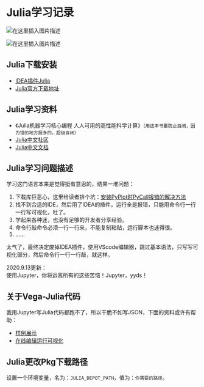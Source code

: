 # Julia学习记录

![在这里插入图片描述](https://github.com/ChenYikunReal/julia_training/blob/master/images/julia-language.jpg?x-oss-process=image/watermark,type_ZmFuZ3poZW5naGVpdGk,shadow_10,text_aHR0cHM6Ly9ibG9nLmNzZG4ubmV0L3dlaXhpbl80Mzg5NjMxOA==,size_16,color_FFFFFF,t_70)


![在这里插入图片描述](https://github.com/ChenYikunReal/julia_training/blob/master/images/julia-math.jpg?x-oss-process=image/watermark,type_ZmFuZ3poZW5naGVpdGk,shadow_10,text_aHR0cHM6Ly9ibG9nLmNzZG4ubmV0L3dlaXhpbl80Mzg5NjMxOA==,size_16,color_FFFFFF,t_70)


## Julia下载安装
- [IDEA插件Julia](https://plugins.jetbrains.com/plugin/10413-julia)
- [Julia官方下载地址](https://julialang.org/downloads/)

## Julia学习资料
- 《Julia机器学习核心编程 人人可用的高性能科学计算》`（用这本书要防止自闭，因为错的地方挺多的，超级自闭）`
- [Julia中文社区](https://discourse.juliacn.com)
- [Julia中文文档](https://docs.juliacn.com/latest)

## Julia学习问题描述
学习这门语言本来是觉得挺有意思的，结果一堆问题：
1. 下载库巨恶心，这里给读者排个坑：[安装PyPlot时PyCall报错的解决方法](https://discourse.juliacn.com/t/topic/2317)
2. 找不到合适的IDE，然后用了IDEA的插件，运行全是报错，只能用命令行一行一行写可视化，吐了。
3. 学起来各种迷，也没有足够的开发者分享经验。
4. 命令行敲命令必须一行一行来，不能复制粘贴，运行脚本也迷得很。
5. ……

太气了，最终决定废掉IDEA插件，使用VScode编辑器，跳过基本语法，只写写可视化部分，然后命令行一行一行敲，就这样。

2020.9.13更新：<br/>
使用Jupyter，你将远离所有的这些苦恼！Jupyter，yyds！


## 关于Vega-Julia代码
我用Jupyter写Julia代码都跑不了，所以干脆不如写JSON，下面的资料或许有帮助：
- [样例展示](https://vega.github.io/vega-lite/examples/)
- [在线编辑运行可视化](https://vega.github.io/editor/#/edited)

## Julia更改Pkg下载路径
设置一个环境变量，名为：`JULIA_DEPOT_PATH`，值为：`你需要的路径`。
